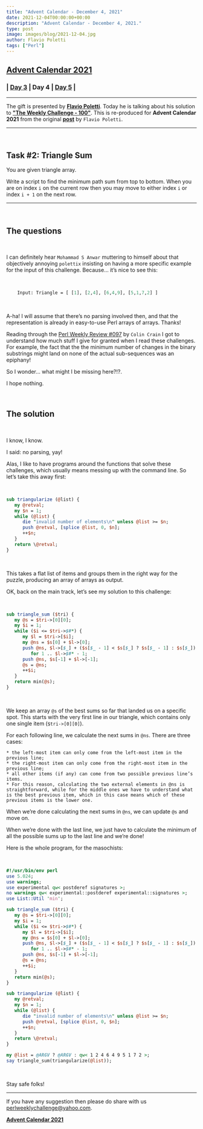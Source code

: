 ```yaml
---
title: "Advent Calendar - December 4, 2021"
date: 2021-12-04T00:00:00+00:00
description: "Advent Calendar - December 4, 2021."
type: post
image: images/blog/2021-12-04.jpg
author: Flavio Poletti
tags: ["Perl"]
---
```


## [**Advent Calendar 2021**](/blog/advent-calendar-2021)
### | [**Day 3**](/blog/advent-calendar-2021-12-03) | **Day 4** | [**Day 5**](/blog/advent-calendar-2021-12-05) |
***

The gift is presented by [**Flavio Poletti**](/blog/meet-the-champion-2021-07). Today he is talking about his solution to [**"The Weekly Challenge - 100"**](/blog/perl-weekly-challenge-100). This is re-produced for **Advent Calendar 2021** from the original [**post**](https://github.polettix.it/ETOOBUSY/2021/02/18/pwc100-triangle-sum/) by `Flavio Poletti`.

***

<br>

## Task #2: Triangle Sum

You are given triangle array.

Write a script to find the minimum path sum from top to bottom. When you are on index `i` on the current row then you may move to either index `i` or index  `i + 1` on the next row.

***

<br>

## The questions

<br>

I can definitely hear `Mohammad S Anwar` muttering to himself about that objectively annoying `polettix` insisting on having a more specific example for the input of this challenge. Because… it’s nice to see this:

<br>

```perl
    Input: Triangle = [ [1], [2,4], [6,4,9], [5,1,7,2] ]
```

<br>

A-ha! I will assume that there’s no parsing involved then, and that the representation is already in easy-to-use Perl arrays of arrays. Thanks!

Reading through the [Perl Weekly Review #097](/blog/review-challenge-097) by `Colin Crain` I got to understand how much stuff I give for granted when I read these challenges. For example, the fact that the the minimum number of changes in the binary substrings might land on none of the actual sub-sequences was an epiphany!

So I wonder… what might I be missing here?!?.

I hope nothing.

<br>

## The solution

<br>

I know, I know.

I said: no parsing, yay!

Alas, I like to have programs around the functions that solve these challenges, which usually means messing up with the command line. So let’s take this away first:

<br>

```perl
sub triangularize (@list) {
   my @retval;
   my $n = 1;
   while (@list) {
      die "invalid number of elements\n" unless @list >= $n;
      push @retval, [splice @list, 0, $n];
      ++$n;
   }
   return \@retval;
}
```

<br>

This takes a flat list of items and groups them in the right way for the puzzle, producing an array of arrays as output.

OK, back on the main track, let’s see my solution to this challenge:

<br>

```perl
sub triangle_sum ($tri) {
   my @s = $tri->[0][0];
   my $i = 1;
   while ($i <= $tri->$#*) {
      my $l = $tri->[$i];
      my @ns = $s[0] + $l->[0];
      push @ns, $l->[$_] + ($s[$_ - 1] < $s[$_] ? $s[$_ - 1] : $s[$_])
         for 1 .. $l->$#* - 1;
      push @ns, $s[-1] + $l->[-1];
      @s = @ns;
      ++$i;
   }
   return min(@s);
}
```

<br>

We keep an array `@s` of the best sums so far that landed us on a specific spot. This starts with the very first line in our triangle, which contains only one single item (`$tri->[0][0]`).

For each following line, we calculate the next sums in `@ns`. There are three cases:

    * the left-most item can only come from the left-most item in the previous line;
    * the right-most item can only come from the right-most item in the previous line;
    * all other items (if any) can come from two possible previous line’s items.
    * For this reason, calculating the two external elements in @ns is straightforward, while for the middle ones we have to understand what is the best previous item, which in this case means which of these previous items is the lower one.


When we’re done calculating the next sums in `@ns`, we can update `@s` and move on.

When we’re done with the last line, we just have to calculate the minimum of all the possible sums up to the last line and we’re done!

Here is the whole program, for the masochists:

<br>

```perl
#!/usr/bin/env perl
use 5.024;
use warnings;
use experimental qw< postderef signatures >;
no warnings qw< experimental::postderef experimental::signatures >;
use List::Util 'min';

sub triangle_sum ($tri) {
   my @s = $tri->[0][0];
   my $i = 1;
   while ($i <= $tri->$#*) {
      my $l = $tri->[$i];
      my @ns = $s[0] + $l->[0];
      push @ns, $l->[$_] + ($s[$_ - 1] < $s[$_] ? $s[$_ - 1] : $s[$_])
         for 1 .. $l->$#* - 1;
      push @ns, $s[-1] + $l->[-1];
      @s = @ns;
      ++$i;
   }
   return min(@s);
}

sub triangularize (@list) {
   my @retval;
   my $n = 1;
   while (@list) {
      die "invalid number of elements\n" unless @list >= $n;
      push @retval, [splice @list, 0, $n];
      ++$n;
   }
   return \@retval;
}

my @list = @ARGV ? @ARGV : qw< 1 2 4 6 4 9 5 1 7 2 >;
say triangle_sum(triangularize(@list));
```

<br>

Stay safe folks!

***
If you have any suggestion then please do share with us <perlweeklychallenge@yahoo.com>.

[**Advent Calendar 2021**](/blog/advent-calendar-2021)
